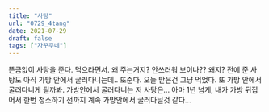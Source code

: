 ```yaml
---
title: "사탕"
url: "0729_4tang"
date: 2021-07-29
draft: false
tags: ["자꾸주네"]
---
```

뜬금없이 사탕을 준다. 먹으라면서. 왜 주는거지? 안쓰러워 보이나?? 왜지? 전에 준 사탕도 아직 가방 안에서 굴러다니는데.. 또준다. 오늘 받은건 그냥 먹었다. 또 가방 안에서 굴러다니게 될까봐. 가방안에서 굴러다니는 저 사탕은... 아마 1년 넘게, 내가 가방 뒤집어서 한번 청소하기 전까지 계속 가방안에서 굴러다닐것 같다...
